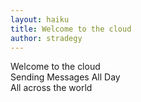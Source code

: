 ```yaml
---
layout: haiku
title: Welcome to the cloud
author: stradegy
---
```


Welcome to the cloud <br>
Sending Messages All Day <br>
All across the world <br>